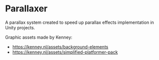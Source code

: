 # Parallaxer

A parallax system created to speed up parallax effects implementation in Unity projects.

Graphic assets made by Kenney:
- https://kenney.nl/assets/background-elements
- https://kenney.nl/assets/simplified-platformer-pack
